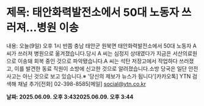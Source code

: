 # **제목: 태안화력발전소에서 50대 노동자 쓰러져...병원 이송**

  내용: 오늘(9일) 오후 1시 반쯤 충남 태안군 원북면 태안화력발전소에서 50대 노동자 A 씨가 쓰러져 병원으로 옮겨졌습니다.당시 A 씨는 심정지 상태였다가 지금은 서산의료원으로 이송돼 회복 중인 것으로 파악됐습니다.A 씨는 석탄 저장고에서 작업하다 쓰러졌고, 이를 발견한 동료 직원이 소방에 신고한 것으로 알려졌습니다.소방 당국은 일단 안전사고는 아닌 것으로 보고 있습니다.※ '당신의 제보가 뉴스가 됩니다'[카카오톡] YTN 검색해 채널 추가[전화] 02-398-8585[메일] social@ytn.co.kr

  **날짜: 2025.06.09. 오후 3:432025.06.09. 오후 3:44**